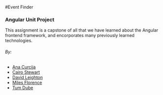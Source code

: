 #Event Finder
### Angular Unit Project

This assignment is a capstone of all that we have learned about the Angular frontend framework, and encorporates many previously learned technologies.


###### By:
* [Ana Curcija](https://github.com/acurcija)
* [Cairo Stewart](https://github.com/masakistewart)
* [David Leighton](https://github.com/enleightond)
* [Miles Florence](https://github.com/milesflo)
* [Tum Dube](https://github.com/sirinapha88)
